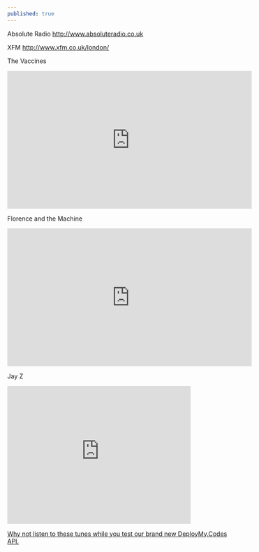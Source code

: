 ```yaml
---
published: true
---
```


Absolute Radio
http://www.absoluteradio.co.uk

XFM 
http://www.xfm.co.uk/london/

The Vaccines
<iframe width="560" height="315" src="https://www.youtube.com/embed/LsHoZNoSh0s" frameborder="0" allowfullscreen></iframe>

Florence and the Machine
<iframe width="560" height="315" src="https://www.youtube.com/embed/XgeKHTcufLY" frameborder="0" allowfullscreen></iframe>

Jay Z
<iframe width="420" height="315" src="https://www.youtube.com/embed/0UjsXo9l6I8" frameborder="0" allowfullscreen></iframe>


[Why not listen to these tunes while you test our brand new DeployMy.Codes API.](http://www.deploymy.codes/)